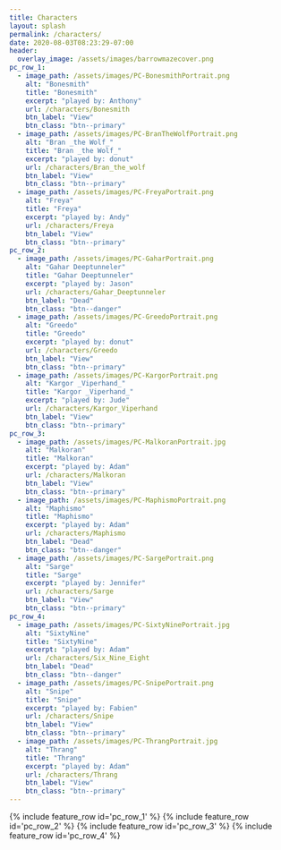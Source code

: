 ```yaml
---
title: Characters
layout: splash
permalink: /characters/
date: 2020-08-03T08:23:29-07:00
header:
  overlay_image: /assets/images/barrowmazecover.png
pc_row_1:
  - image_path: /assets/images/PC-BonesmithPortrait.png
    alt: "Bonesmith"
    title: "Bonesmith"
    excerpt: "played by: Anthony"
    url: /characters/Bonesmith
    btn_label: "View"
    btn_class: "btn--primary"
  - image_path: /assets/images/PC-BranTheWolfPortrait.png
    alt: "Bran _the Wolf_"
    title: "Bran _the Wolf_"
    excerpt: "played by: donut"
    url: /characters/Bran_the_wolf
    btn_label: "View"
    btn_class: "btn--primary"
  - image_path: /assets/images/PC-FreyaPortrait.png
    alt: "Freya"
    title: "Freya"
    excerpt: "played by: Andy"
    url: /characters/Freya
    btn_label: "View"
    btn_class: "btn--primary"
pc_row_2:
  - image_path: /assets/images/PC-GaharPortrait.png
    alt: "Gahar Deeptunneler"
    title: "Gahar Deeptunneler"
    excerpt: "played by: Jason"
    url: /characters/Gahar_Deeptunneler
    btn_label: "Dead"
    btn_class: "btn--danger"
  - image_path: /assets/images/PC-GreedoPortrait.png
    alt: "Greedo"
    title: "Greedo"
    excerpt: "played by: donut"
    url: /characters/Greedo
    btn_label: "View"
    btn_class: "btn--primary"
  - image_path: /assets/images/PC-KargorPortrait.png
    alt: "Kargor _Viperhand_"
    title: "Kargor _Viperhand_"
    excerpt: "played by: Jude"
    url: /characters/Kargor_Viperhand
    btn_label: "View"
    btn_class: "btn--primary"
pc_row_3:
  - image_path: /assets/images/PC-MalkoranPortrait.jpg
    alt: "Malkoran"
    title: "Malkoran"
    excerpt: "played by: Adam"
    url: /characters/Malkoran
    btn_label: "View"
    btn_class: "btn--primary"
  - image_path: /assets/images/PC-MaphismoPortrait.png
    alt: "Maphismo"
    title: "Maphismo"
    excerpt: "played by: Adam"
    url: /characters/Maphismo
    btn_label: "Dead"
    btn_class: "btn--danger"
  - image_path: /assets/images/PC-SargePortrait.png
    alt: "Sarge"
    title: "Sarge"
    excerpt: "played by: Jennifer"
    url: /characters/Sarge
    btn_label: "View"
    btn_class: "btn--primary"
pc_row_4:
  - image_path: /assets/images/PC-SixtyNinePortrait.jpg
    alt: "SixtyNine"
    title: "SixtyNine"
    excerpt: "played by: Adam"
    url: /characters/Six_Nine_Eight
    btn_label: "Dead"
    btn_class: "btn--danger"
  - image_path: /assets/images/PC-SnipePortrait.png
    alt: "Snipe"
    title: "Snipe"
    excerpt: "played by: Fabien"
    url: /characters/Snipe
    btn_label: "View"
    btn_class: "btn--primary"
  - image_path: /assets/images/PC-ThrangPortrait.jpg
    alt: "Thrang"
    title: "Thrang"
    excerpt: "played by: Adam"
    url: /characters/Thrang
    btn_label: "View"
    btn_class: "btn--primary"
---
```


{% include feature_row id='pc_row_1' %}
{% include feature_row id='pc_row_2' %}
{% include feature_row id='pc_row_3' %}
{% include feature_row id='pc_row_4' %}

